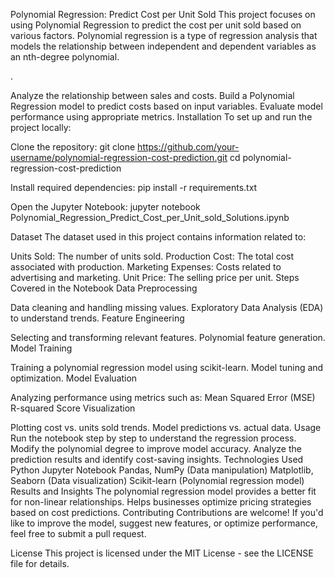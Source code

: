 Polynomial Regression: Predict Cost per Unit Sold
This project focuses on using Polynomial Regression to predict the cost per unit sold based on various factors. Polynomial regression is a type of regression analysis that models the relationship between independent and dependent variables as an nth-degree polynomial.

.


Analyze the relationship between sales and costs.
Build a Polynomial Regression model to predict costs based on input variables.
Evaluate model performance using appropriate metrics.
Installation
To set up and run the project locally:

Clone the repository:
git clone https://github.com/your-username/polynomial-regression-cost-prediction.git
cd polynomial-regression-cost-prediction


Install required dependencies:
pip install -r requirements.txt

Open the Jupyter Notebook:
jupyter notebook Polynomial_Regression_Predict_Cost_per_Unit_sold_Solutions.ipynb

Dataset
The dataset used in this project contains information related to:

Units Sold: The number of units sold.
Production Cost: The total cost associated with production.
Marketing Expenses: Costs related to advertising and marketing.
Unit Price: The selling price per unit.
Steps Covered in the Notebook
Data Preprocessing

Data cleaning and handling missing values.
Exploratory Data Analysis (EDA) to understand trends.
Feature Engineering

Selecting and transforming relevant features.
Polynomial feature generation.
Model Training

Training a polynomial regression model using scikit-learn.
Model tuning and optimization.
Model Evaluation

Analyzing performance using metrics such as:
Mean Squared Error (MSE)
R-squared Score
Visualization

Plotting cost vs. units sold trends.
Model predictions vs. actual data.
Usage
Run the notebook step by step to understand the regression process.
Modify the polynomial degree to improve model accuracy.
Analyze the prediction results and identify cost-saving insights.
Technologies Used
Python
Jupyter Notebook
Pandas, NumPy (Data manipulation)
Matplotlib, Seaborn (Data visualization)
Scikit-learn (Polynomial regression model)
Results and Insights
The polynomial regression model provides a better fit for non-linear relationships.
Helps businesses optimize pricing strategies based on cost predictions.
Contributing
Contributions are welcome! If you'd like to improve the model, suggest new features, or optimize performance, feel free to submit a pull request.

License
This project is licensed under the MIT License - see the LICENSE file for details.
